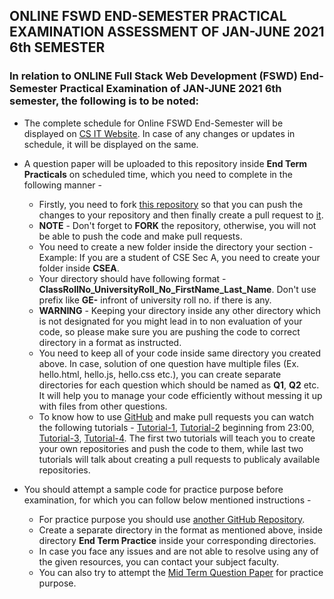 ## ONLINE FSWD END-SEMESTER PRACTICAL EXAMINATION ASSESSMENT OF JAN-JUNE 2021 6th SEMESTER


### In relation to ONLINE Full Stack Web Development (FSWD) End-Semester Practical Examination of JAN-JUNE 2021 6th semester, the following is to be noted:

- The complete schedule for Online FSWD End-Semester will be displayed on [CS IT Website](https://csitgeu.in/wp/). In case of any changes or updates in schedule, it will be displayed on the same.
- A question paper will be uploaded to this repository inside **End Term Practicals** on scheduled time, which you need to complete in the following manner - 
  - Firstly, you need to fork [this repository](https://github.com/deepakuniyaliit/FSWD_Practicals) so that you can push the changes to your repository and then finally create a pull request to [it](https://github.com/deepakuniyaliit/FSWD_Practicals).
  - **NOTE** - Don't forget to **FORK** the repository, otherwise, you will not be able to push the code and make pull requests.
  - You need to create a new folder inside the directory your section - Example: If you are a student of CSE Sec A, you need to create your folder inside **CSEA**.
  - Your directory should have following format - **ClassRollNo_UniversityRoll_No_FirstName_Last_Name**. Don't use prefix like **GE-** infront of university roll no. if there is any.
  - **WARNING** - Keeping your directory inside any other directory which is not designated for you might lead in to non evaluation of your code, so please make sure you are pushing the code to correct directory in a format as instructed.
  - You need to keep all of your code inside same directory you created above. In case, solution of one question have multiple files (Ex. hello.html, hello.js, hello.css etc.), you can create separate directories for each question which should be named as **Q1**, **Q2** etc. It will help you to manage your code efficiently without messing it up with files from other questions.
  - To know how to use [GitHub](https://github.com/) and make pull requests you can watch the following tutorials - [Tutorial-1](https://www.youtube.com/watch?v=UvHnTd6N_ps), [Tutorial-2](https://www.youtube.com/watch?v=W-eMifv4H3w) beginning from 23:00, [Tutorial-3](https://www.youtube.com/watch?v=DPYj43v25B0), [Tutorial-4](https://www.youtube.com/watch?v=5VqDYk8AvQg). The first two tutorials will teach you to create your own repositories and push the code to them, while last two tutorials will talk about creating a pull requests to publicaly available repositories.


- You should attempt a sample code for practice purpose before examination, for which you can follow below mentioned instructions - 
  - For practice purpose you should use [another GitHub Repository](https://github.com/deepakuniyaliit/webPractice).
  - Create a separate directory in the format as mentioned above, inside directory **End Term Practice** inside your corresponding directories.
  - In case you face any issues and are not able to resolve using any of the given resources, you can contact your subject faculty.
  - You can also try to attempt the [Mid Term Question Paper](https://github.com/deepakuniyaliit/FSWD_Practicals/blob/main/Mid%20Term%20Practicals/6thSemCSEAB.pdf) for practice purpose.